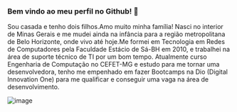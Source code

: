 ### Bem vindo ao meu perfil no Github! 👋

Sou casada e tenho dois filhos.Amo muito minha família!
Nasci no interior de Minas Gerais e me mudei ainda na infância para a região metropolitana de Belo Horizonte, onde vivo até hoje.Me formei em Tecnologia em Redes de Computadores pela Faculdade Estácio de Sá-BH em 2010, e trabalhei na área de suporte técnico de TI por um bom tempo. Atualmente curso Engenharia de Computação no CEFET-MG e estudo para me tornar uma desenvolvedora, tenho me empenhado em fazer Bootcamps na Dio (Digital Innovation One) para me qualificar e conseguir uma vaga na área de desenvolvimento.


![image](https://user-images.githubusercontent.com/18552576/110842154-80e9cf80-8285-11eb-9363-9ea1673e11cd.png)
